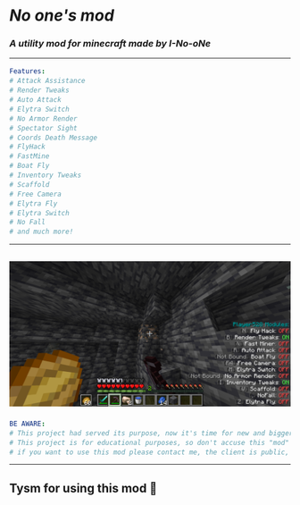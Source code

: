 # *No one's mod*
### *A utility mod for minecraft made by I-No-oNe*
----------------------
```yml
Features:
# Attack Assistance
# Render Tweaks
# Auto Attack
# Elytra Switch
# No Armor Render
# Spectator Sight
# Coords Death Message
# FlyHack 
# FastMine
# Boat Fly
# Inventory Tweaks
# Scaffold
# Free Camera
# Elytra Fly
# Elytra Switch
# No Fall
# and much more!
```
------------------------------
![its 2 am and i want to sleep](assets/ingamelook.png)
----------------------------
```yml
BE AWARE:
# This project had served its purpose, now it's time for new and bigger things, I won't update and fix anymore bugs.
# This project is for educational purposes, so don't accuse this "mod" or "client" to be "cheats".
# if you want to use this mod please contact me, the client is public, but you need access to use it *(if not your game will crash)*.
```
----------------------------------------------------
## Tysm for using this mod :pray:
